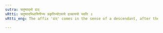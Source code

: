 ```yaml
---
sutra: चतुष्पाद्भो ढञ्
vRtti: चतुष्पादभिधायिनीभ्यः प्रकृतिभ्योऽपत्ये ढञ्प्रत्ययो भवति ॥
vRtti_eng: The affix 'ढञ्' comes in the sense of a descendant, after the bases denoting quadrupeds.

---
```

